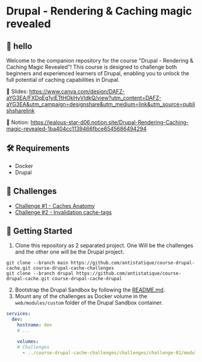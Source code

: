 # Drupal -  Rendering & Caching magic revealed

## 👋 hello

Welcome to the companion repository for the course "Drupal - Rendering & Caching Magic Revealed"! This course is designed to challenge both beginners and experienced learners of Drupal, enabling you to unlock the full potential of caching capabilities in Drupal.

🍿 Slides: https://www.canva.com/design/DAFZ-aYG3EA/FXDqEg1yiETtHOkHyVIdkQ/view?utm_content=DAFZ-aYG3EA&utm_campaign=designshare&utm_medium=link&utm_source=publishsharelink

📒 Notion: https://jealous-star-d06.notion.site/Drupal-Rendering-Caching-magic-revealed-1ba404cc1139466fbce6545686494294

## 🛠 Requirements
- Docker
- Drupal

## 👾 Challenges

- [Challenge #1 - Caches Anatomy](./challenges/challenge_01.md)
- [Challenge #2 - Invalidation cache-tags](./challenges/challenge_02.md)

## 🧨 Getting Started

1. Clone this repository as 2 separated project. One Will be the challenges and the other one will be the Drupal project.

```
git clone --branch main https://github.com/antistatique/course-drupal-cache.git course-drupal-cache-challenges
git clone --branch drupal https://github.com/antistatique/course-drupal-cache.git course-drupal-cache-drupal
```

2. Bootstrap the Drupal Sandbox by following the [README.md](https://github.com/antistatique/course-drupal-cache/blob/drupal/README.md).
3. Mount any of the challenges as Docker volume in the `web/modules/custom` folder of the Drupal Sandbox container.

```yaml
services:
  dev:
    hostname: dev
    # ...

    volumes:
    # Challenges
      - ../course-drupal-cache-challenges/challenges/challenge-01/module/challenge_01:/var/www/web/modules/custom/challenge_01
```
